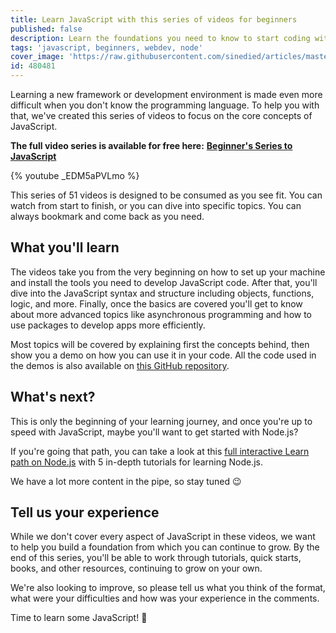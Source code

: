 ```yaml
---
title: Learn JavaScript with this series of videos for beginners
published: false
description: Learn the foundations you need to know to start coding with JavaScript by watching this free series of videos for beginners.
tags: 'javascript, beginners, webdev, node'
cover_image: 'https://raw.githubusercontent.com/sinedied/articles/master/articles/javascript/js-beginner-series/assets/js-banner.jpg'
id: 480481
---
```


Learning a new framework or development environment is made even more difficult when you don't know the programming language. To help you with that, we've created this series of videos to focus on the core concepts of JavaScript. 

**The full video series is available for free here:**
**[Beginner's Series to JavaScript](https://channel9.msdn.com/Series/Beginners-Series-to-JavaScript?WT.mc_id=jsbeginner-devto-yolasors)**

{% youtube _EDM5aPVLmo %}

This series of 51 videos is designed to be consumed as you see fit. You can watch from start to finish, or you can dive into specific topics. You can always bookmark and come back as you need. 

## What you'll learn

The videos take you from the very beginning on how to set up your machine and install the tools you need to develop JavaScript code. After that, you'll dive into the JavaScript syntax and structure including objects, functions, logic, and more. Finally, once the basics are covered you'll get to know about more advanced topics like asynchronous programming and how to use packages to develop apps more efficiently.

Most topics will be covered by explaining first the concepts behind, then show you a demo on how you can use it in your code. All the code used in the demos is also available on [this GitHub repository](https://github.com/microsoft/beginners-intro-javascript-node).

## What's next?

This is only the beginning of your learning journey, and once you're up to speed with JavaScript, maybe you'll want to get started with Node.js?

If you're going that path, you can take a look at this [full interactive Learn path on Node.js](https://docs.microsoft.com/learn/paths/build-javascript-applications-nodejs/?WT.mc_id=nodebeginner-devto-cxa) with 5 in-depth tutorials for learning Node.js.

We have a lot more content in the pipe, so stay tuned 😉

## Tell us your experience

While we don't cover every aspect of JavaScript in these videos, we want to help you build a foundation from which you can continue to grow. By the end of this series, you'll be able to work through tutorials, quick starts, books, and other resources, continuing to grow on your own.

We're also looking to improve, so please tell us what you think of the format, what were your difficulties and how was your experience in the comments.

Time to learn some JavaScript! 🎉
